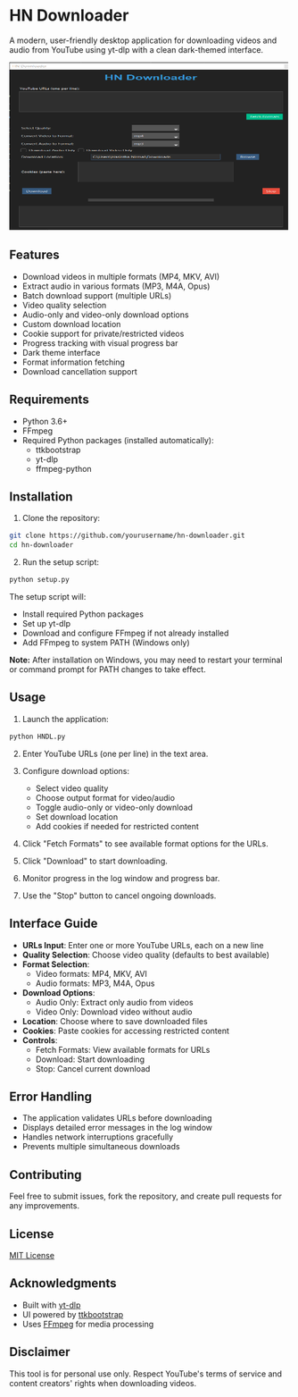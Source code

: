 # HN Downloader

A modern, user-friendly desktop application for downloading videos and audio from YouTube using yt-dlp with a clean dark-themed interface.

<img src="https://raw.githubusercontent.com/Hasintha-Nirmal/HN-Downloader/refs/heads/main/images/Screenshot.png" alt="Screenshot of HN Downloader" width="500" height="300">


## Features

- Download videos in multiple formats (MP4, MKV, AVI)
- Extract audio in various formats (MP3, M4A, Opus)
- Batch download support (multiple URLs)
- Video quality selection
- Audio-only and video-only download options
- Custom download location
- Cookie support for private/restricted videos
- Progress tracking with visual progress bar
- Dark theme interface
- Format information fetching
- Download cancellation support

## Requirements

- Python 3.6+
- FFmpeg
- Required Python packages (installed automatically):
  - ttkbootstrap
  - yt-dlp
  - ffmpeg-python

## Installation

1. Clone the repository:
```bash
git clone https://github.com/yourusername/hn-downloader.git
cd hn-downloader
```

2. Run the setup script:
```bash
python setup.py
```

The setup script will:
- Install required Python packages
- Set up yt-dlp
- Download and configure FFmpeg if not already installed
- Add FFmpeg to system PATH (Windows only)

**Note:** After installation on Windows, you may need to restart your terminal or command prompt for PATH changes to take effect.

## Usage

1. Launch the application:
```bash
python HNDL.py
```

2. Enter YouTube URLs (one per line) in the text area.

3. Configure download options:
   - Select video quality
   - Choose output format for video/audio
   - Toggle audio-only or video-only download
   - Set download location
   - Add cookies if needed for restricted content

4. Click "Fetch Formats" to see available format options for the URLs.

5. Click "Download" to start downloading.

6. Monitor progress in the log window and progress bar.

7. Use the "Stop" button to cancel ongoing downloads.

## Interface Guide

- **URLs Input**: Enter one or more YouTube URLs, each on a new line
- **Quality Selection**: Choose video quality (defaults to best available)
- **Format Selection**: 
  - Video formats: MP4, MKV, AVI
  - Audio formats: MP3, M4A, Opus
- **Download Options**:
  - Audio Only: Extract only audio from videos
  - Video Only: Download video without audio
- **Location**: Choose where to save downloaded files
- **Cookies**: Paste cookies for accessing restricted content
- **Controls**:
  - Fetch Formats: View available formats for URLs
  - Download: Start downloading
  - Stop: Cancel current download

## Error Handling

- The application validates URLs before downloading
- Displays detailed error messages in the log window
- Handles network interruptions gracefully
- Prevents multiple simultaneous downloads

## Contributing

Feel free to submit issues, fork the repository, and create pull requests for any improvements.

## License

[MIT License](LICENSE)

## Acknowledgments

- Built with [yt-dlp](https://github.com/yt-dlp/yt-dlp)
- UI powered by [ttkbootstrap](https://github.com/israel-dryer/ttkbootstrap)
- Uses [FFmpeg](https://ffmpeg.org/) for media processing

## Disclaimer

This tool is for personal use only. Respect YouTube's terms of service and content creators' rights when downloading videos.
